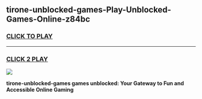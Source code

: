 
## tirone-unblocked-games-Play-Unblocked-Games-Online-z84bc
<h3>
<a href="https://premium76.site?title=tirone-unblocked-games&ref=25A">CLICK TO PLAY</a></h3>
<hr>

<h3>
<a href="https://premium76.site?title=tirone-unblocked-games&ref=25A">CLICK 2 PLAY</a>
  
</h3>

<a href="https://premium76.site?title=tirone-unblocked-games&ref=25A"><img src="https://clearcache.store/games.png"></a>


**tirone-unblocked-games games unblocked: Your Gateway to Fun and Accessible Online Gaming**
